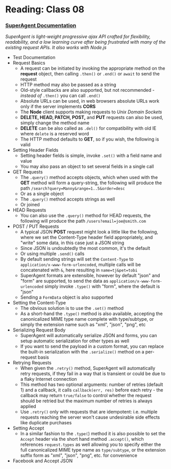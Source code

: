 # Reading: Class 08

### [SuperAgent Documentation](https://visionmedia.github.io/superagent/)
*SuperAgent is light-weight progressive ajax API crafted for flexibility, readability, and a low learning curve after being frustrated with many of the existing request APIs. It also works with Node.js*

- Test Documentation
- Request Basics
  * A request can be initiated by invoking the appropriate method on the **request** object, then calling `.then()` or `.end()` or `await` to send the request
  * HTTP method may also be passed as a string
  * Old-style callbacks are also supported, but not recommended - *instead of* `.then()` you can call `.end()`
  * Absolute URLs can be used, in web browsers absolute URLs work only if the server implements **CORS**
  * The **Node** client supports making requests to *Unix Domain Sockets*
  * **DELETE, HEAD, PATCH, POST,** and **PUT** requests can also be used, simply change the method name
  * **DELETE** can be also called as `.del()` for compatibility with old IE where `delete` is a reserved word
  * The HTTP method defaults to **GET**, so if you wish, the following is valid
- Setting Header Fields
  * Setting header fields is simple, invoke `.set()` with a field name and value
  * You may also pass an object to set several fields in a single call
- GET Requests
  * The `.query()` method accepts objects, which when used with the **GET** method will form a query-string, the following will produce the path `/search?query=Manny&range=1..5&order=desc`
  * Or as a single object
  * The `.query()` method accepts strings as well
  * Or joined
- HEAD Requests
  * You can also use the `.query()` method for HEAD requests, the following will produce the path `/users?email=joe@smith.com`
- POST / PUT Requests
  * A typical JSON **POST** request might look a little like the following, where we set the Content-Type header field appropriately, and "write" some data, in this case just a JSON string
  * Since JSON is undoubtedly the most common, it's the default
  * Or using multiple `.send()` calls
  * By default sending strings will set the `Content-Type` to `application/x-www-form-urlencoded`, multiple calls will be concatenated with `&`, here resulting in `name=tj&pet=tobi`
  * SuperAgent formats are extensible, however by default "json" and "form" are supported, to send the data as `application/x-www-form-urlencoded` simply invoke `.type()` with "form", where the default is "json"
  * Sending a `FormData` object is also supported
- Setting the Content-Type
  * The obvious solution is to use the `.set()` method
  * As a short-hand the `.type()` method is also available, accepting the canonicalized MIME type name complete with type/subtype, or simply the extension name such as "xml", "json", "png", etc
- Serializing Request Body
  * SuperAgent will automatically serialize JSON and forms, you can setup automatic serialization for other types as well
  * If you want to send the payload in a custom format, you can replace the built-in serialization with the `.serialize()` method on a per-request basis
- Retrying Requests
  * When given the `.retry()` method, SuperAgent will automatically retry requests, if they fail in a way that is transient or could be due to a flaky Internet connection
  * This method has two optional arguments: number of retries (default 1) and a callback, it calls `callback(err, res)` before each retry - the callback may return `true/false` to control whether the request should be retried but the maximum number of retries is always applied
  * Use `.retry()` only with requests that are idempotent: i.e. multiple requests reaching the server won't cause undesirable side effects like duplicate purchases
- Setting Accept
  * In a similar fashion to the `.type(`) method it is also possible to set the `Accept` header via the short hand method `.accept()`, which references `request.types` as well allowing you to specify either the full canonicalized MIME type name as `type/subtype`, or the extension suffix form as "xml", "json", "png", etc. for convenience
- Facebook and Accept JSON
